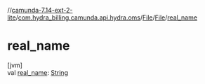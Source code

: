 //[camunda-7.14-ext-2-lite](../../../../index.md)/[com.hydra_billing.camunda.api.hydra.oms](../../index.md)/[File](../index.md)/[File](index.md)/[real_name](real_name.md)

# real_name

[jvm]\
val [real_name](real_name.md): [String](https://kotlinlang.org/api/latest/jvm/stdlib/kotlin/-string/index.html)
